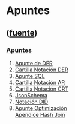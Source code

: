 # Apuntes
([fuente](https://campus.exactas.uba.ar/course/view.php?id=1001&section=9))
---
### [Apuntes](https://campus.exactas.uba.ar/course/view.php?id=1001&section=9)

  1. [Apunte de DER](https://campus.exactas.uba.ar/pluginfile.php/79733/course/section/13205/ApunteModelizacion.pdf)
  2. [Cartilla Notación DER](https://campus.exactas.uba.ar/pluginfile.php/79733/course/section/13205/CartillaNotaci%C3%B3nDER.pdf)
  3. [Apunte SQL](https://campus.exactas.uba.ar/pluginfile.php/79733/course/section/13205/ApunteSQL.pdf)
  4. [Cartilla Notación AR](https://campus.exactas.uba.ar/pluginfile.php/79733/course/section/13205/CartillaNotacionAR.pdf)[](https://campus.exactas.uba.ar/pluginfile.php/79733/course/section/13205/CartillaNotacionAR.pdf)
  5. [Cartilla Notación CRT](https://campus.exactas.uba.ar/pluginfile.php/79733/course/section/13205/CartillaNotacionCRT.pdf)
  6. [JsonSchema](https://campus.exactas.uba.ar/pluginfile.php/79733/course/section/13205/JsonSchema.pdf)
  7. [Notación DID](https://campus.exactas.uba.ar/pluginfile.php/79733/course/section/13205/NotacionDID.pdf)
  8. [Apunte Optimización](https://campus.exactas.uba.ar/pluginfile.php/79733/course/section/13205/ApunteOptimizacion.pdf)  
[Apendice Hash
Join](https://campus.exactas.uba.ar/pluginfile.php/79733/course/section/13205/HashJoin.pdf)

